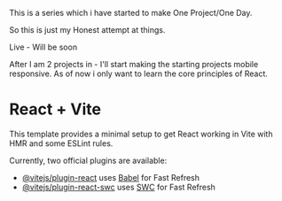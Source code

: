 
This is a series which i have started to make One Project/One Day.

So this is just my Honest attempt at things.

Live - Will be soon 

After I am 2 projects in - I'll start making the starting projects mobile responsive. As of now i only want to learn the core principles of React.





# React + Vite

This template provides a minimal setup to get React working in Vite with HMR and some ESLint rules.

Currently, two official plugins are available:

- [@vitejs/plugin-react](https://github.com/vitejs/vite-plugin-react/blob/main/packages/plugin-react/README.md) uses [Babel](https://babeljs.io/) for Fast Refresh
- [@vitejs/plugin-react-swc](https://github.com/vitejs/vite-plugin-react-swc) uses [SWC](https://swc.rs/) for Fast Refresh
